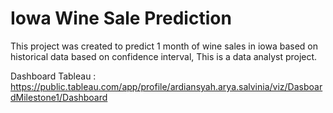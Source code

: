# Iowa Wine Sale Prediction

This project was created to predict 1 month of wine sales in iowa based on historical data based on confidence interval, This is a data analyst project.

Dashboard Tableau : https://public.tableau.com/app/profile/ardiansyah.arya.salvinia/viz/DasboardMilestone1/Dashboard